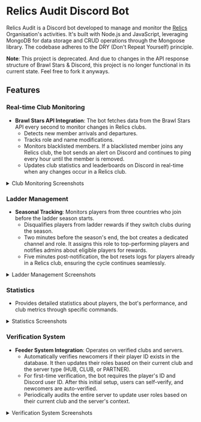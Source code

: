 # Relics Audit Discord Bot

Relics Audit is a Discord bot developed to manage and monitor the [Relics](https://twitter.com/@relics_global) Organisation's activities. It's built with Node.js and JavaScript, leveraging MongoDB for data storage and CRUD operations through the Mongoose library. The codebase adheres to the DRY (Don't Repeat Yourself) principle.

**Note**: This project is deprecated. And due to changes in the API response structure of Brawl Stars & Discord, this project is no longer functional in its current state. Feel free to fork it anyways.

## Features

### Real-time Club Monitoring
- **Brawl Stars API Integration**: The bot fetches data from the Brawl Stars API every second to monitor changes in Relics clubs.
  - Detects new member arrivals and departures.
  - Tracks role and name modifications.
  - Monitors blacklisted members. If a blacklisted member joins any Relics club, the bot sends an alert on Discord and continues to ping every hour until the member is removed.
  - Updates club statistics and leaderboards on Discord in real-time when any changes occur in a Relics club.

<details>
<summary>Club Monitoring Screenshots</summary>
<p align="center">
  <img src="https://github.com/Vinayak1337/RelicsAudit/assets/34209962/00703433-c627-48f8-aa34-2749a0fa2765" alt="Club Stats" width="45%">
  <img src="https://github.com/Vinayak1337/RelicsAudit/assets/34209962/02cce930-8539-4c03-b8e6-b075c3798b2a" alt="Club Stats" width="45%">
</p>

<p align="center">
  <img src=https://github.com/Vinayak1337/RelicsAudit/assets/34209962/e14d2ee4-b324-4702-b9ac-a4743a24d82b" alt="Club Logs">
</p> 

<p align="center">
  <img src=https://github.com/Vinayak1337/RelicsAudit/assets/34209962/893c05f8-0a1f-4053-bb29-b5485a2c2734" alt="Ban Logs">
</p>
</details>

### Ladder Management
- **Seasonal Tracking**: Monitors players from three countries who join before the ladder season starts.
  - Disqualifies players from ladder rewards if they switch clubs during the season.
  - Two minutes before the season's end, the bot creates a dedicated channel and role. It assigns this role to top-performing players and notifies admins about eligible players for rewards.
  - Five minutes post-notification, the bot resets logs for players already in a Relics club, ensuring the cycle continues seamlessly.

<details>
<summary>Ladder Management Screenshots</summary>
<p align="center">
  <img src="https://github.com/Vinayak1337/RelicsAudit/assets/34209962/632fa49d-6dad-415d-823e-1b6af20be36c" alt="Leaderboard" width="45%">
  <img src="https://github.com/Vinayak1337/RelicsAudit/assets/34209962/e7b424fc-8554-4fcd-a8a6-68f5ccb6843a" alt="Leaderboard" width="45%">
</p>

<p align="center">
  <img src=https://github.com/Vinayak1337/RelicsAudit/assets/34209962/38d82a25-1368-4e6a-b108-e4224c0f5b1d" alt="LB Results Announcement">
</p>

<p align="center">
  <img src="https://github.com/Vinayak1337/RelicsAudit/assets/34209962/8873a9c4-dcac-4705-985f-92c2f6fc99b6" alt="Channel & Roles Creation, Role assignment for the winners">
</p>

</details>

### Statistics
- Provides detailed statistics about players, the bot's performance, and club metrics through specific commands.

<details>
<summary>Statistics Screenshots</summary>
<p align="center">
  <img src="https://github.com/Vinayak1337/RelicsAudit/assets/34209962/89a2e833-c979-44db-b817-e563dde45ca4" alt="User stats UI over time" width="45%">
</p>

<p align="center">
  <img src="https://github.com/Vinayak1337/RelicsAudit/assets/34209962/6a03da80-c958-4e8a-bd90-5ece49445e98" alt="User stats UI over time" width="45%">
</p>

<p align="center">
  <img src="https://github.com/Vinayak1337/RelicsAudit/assets/34209962/656da582-448f-4977-be78-b391008eed7e" alt="User stats UI over time" width="45%">
</p>
</details>

### Verification System
- **Feeder System Integration**: Operates on verified clubs and servers.
  - Automatically verifies newcomers if their player ID exists in the database. It then updates their roles based on their current club and the server type (HUB, CLUB, or PARTNER).
  - For first-time verification, the bot requires the player's ID and Discord user ID. After this initial setup, users can self-verify, and newcomers are auto-verified.
  - Periodically audits the entire server to update user roles based on their current club and the server's context.

<details>
<summary>Verification System Screenshots</summary>
<p align="center">
  <img src="https://github.com/Vinayak1337/RelicsAudit/assets/34209962/99cd9504-ed9b-4cca-b0eb-3f551109a658" alt="Auto Verification" width="45%">
</p>

<p align="center">
  <img src="https://github.com/Vinayak1337/RelicsAudit/assets/34209962/a249a7a0-5f02-4554-986b-e2c13661d236" alt="User Verification" width="45%">
</p>

<p align="center">
  <img src="https://github.com/Vinayak1337/RelicsAudit/assets/34209962/1023f303-e5ad-419c-897c-80b78d91b95e" alt="Self re-Verification for role changes" width="45%">
</p>
</details>

